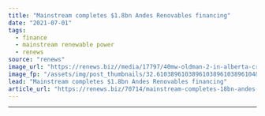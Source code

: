 ```yaml
---
title: "Mainstream completes $1.8bn Andes Renovables financing"
date: "2021-07-01"
tags: 
  - finance
  - mainstream renewable power
  - renews
source: "renews"
image_url: "https://renews.biz//media/17797/40mw-oldman-2-in-alberta-credit-mainstream-renewable-power-e1414178223862.jpg?mode=crop&width=770&heightratio=0.6103896103896103896103896104&slimmage=true"
image_fp: "/assets/img/post_thumbnails/32.6103896103896103896103896104&slimmage=true"
lead: "Mainstream completes $1.8bn Andes Renovables financing"
article_url: "https://renews.biz/70714/mainstream-completes-18bn-andes-renovables-financing/"
---
```


---
